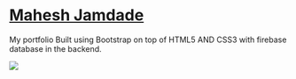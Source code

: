 # [Mahesh Jamdade](https://maheshjamdade.com)
My portfolio
Built using Bootstrap on top of HTML5 AND CSS3 with firebase database in the backend.

<img src="img/Capture.JPG">
